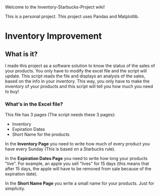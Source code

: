 Welcome to the Inventory-Starbucks-Project wiki!

This is a personal project.
This project uses Pandas and Matplotlib.

# **Inventory Improvement**

## What is it? 
I made this project as a software solution to know the status of the sales of your products. You only have to modify the excel file and the script will update. This script reads the file and displays an analysis of the sales, based on the info in your inventory. This way, you only have to make the inventory of your products and this script will tell you how much you need to buy!

### What's in the Excel file?
This file has 3 pages (The script needs these 3 pages):
* Inventory
* Expiration Dates
* Short Name for the products

In the **Inventory Page** you need to write how much of every product you have every Sunday (This is based on a Starbucks rule).

In the **Expiration Dates Page** you need to write how long your products "live". For example, an apple you sell "lives" for 15 days (this means that after 15 days, the apple will have to be removed from sale because of the expiration date).

In the **Short Name Page** you write a small name for your products. Just for simplicity. 
